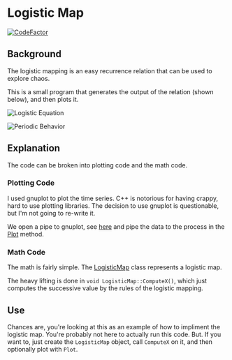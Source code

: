 # Logistic Map

[![CodeFactor](https://www.codefactor.io/repository/github/thomasthelen/logistic-map/badge)](https://www.codefactor.io/repository/github/thomasthelen/logistic-map)

## Background

The logistic mapping is an easy recurrence relation that can be used to explore chaos.

This is a small program that generates the output of the relation (shown below), and then plots it.

![Logistic Equation](http://imgur.com/wpnp2CO.jpg)


![Periodic Behavior](http://imgur.com/7wK159m.jpg)


## Explanation

The code can be broken into plotting code and the math code.

### Plotting Code
I used gnuplot to plot the time series. C++ is notorious for having crappy, hard to use plotting libraries. The decision to use gnuplot is questionable, but I'm not going to re-write it.

We open a pipe to gnuplot, see [here](https://github.com/ThomasThelen/Logistic-Map/blob/master/main.cpp#L9) and pipe the data to the process in the [Plot](https://github.com/ThomasThelen/Logistic-Map/blob/master/main.cpp#L40) method.


### Math Code
The math is fairly simple. The [LogisticMap](https://github.com/ThomasThelen/Logistic-Map/blob/master/main.cpp#L11) class represents a logistic map. 

The heavy lifting is done in `void LogisticMap::ComputeX()`, which just computes the successive value by the rules of the logistic mapping.


## Use

Chances are, you're looking at this as an example of how to impliment the logistic map. You're probably not here to actually run this code. But. If you want to, just create the `LogisticMap` object, call `ComputeX` on it, and then optionally plot with `Plot`.
